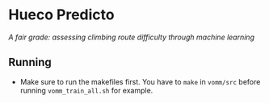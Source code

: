 # Hueco Predicto
_A fair grade: assessing climbing route difficulty through machine learning_


## Running
- Make sure to run the makefiles first. You have to `make` in `vomm/src` before running `vomm_train_all.sh` for example.